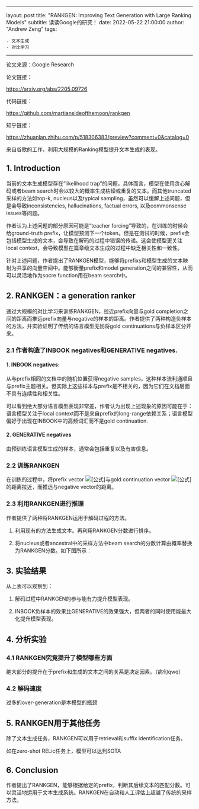 
---

layout:     post
title:      "RANKGEN: Improving Text Generation with Large Ranking Models"
subtitle:   读读Google的研究！
date:       2022-05-22 21:00:00
author:     "Andrew Zeng"
tags:

    - 文本生成
    - 对比学习

---

论文来源：Google Research

论文链接：

https://arxiv.org/abs/2205.09726

代码链接：

https://github.com/martiansideofthemoon/rankgen

知乎链接：

https://zhuanlan.zhihu.com/p/518306383/preview?comment=0&catalog=0

来自谷歌的工作，利用大规模的Ranking模型提升文本生成的表现。

## 1. Introduction

当前的文本生成模型存在“likelihood trap”的问题，具体而言，模型在使用贪心解码或者beam search时会以较大的概率生成枯燥或重复的文本。而其他truncated采样的方法如top-k, nucleus以及typical sampling，虽然可以缓解上述问题，但是会导致inconsistencies, hallucinations, factual errors, 以及commonsense issues等问题。

作者认为上述问题的部分原因可能是“teacher forcing”导致的，在训练的时候会给ground-truth prefix，让模型预测下一个token。但是在测试的时候，prefix会包括模型生成的文本，会导致在解码的过程中错误的传递。这会使模型更关注local context，会导致模型在篇章级文本生成的过程中缺乏相关性和一致性。

针对上述问题，作者提出了RANKGEN模型，能够将prefixs和模型生成的文本映射为共享的向量空间中。能够衡量prefix和model generation之间的兼容性，从而可以灵活地作为socre function用在beam search中。

## 2. RANKGEN：a generation ranker

通过大规模的对比学习来训练RANKGEN，拉近prefix向量与gold completion之间的距离而推远prefix向量与negative的样本的距离。作者提供了两种构造负样本的方法，并实验证明了传统的语言模型无妨将gold continuations与负样本区分开来。

### 2.1 作者构造了INBOOK negatives和GENERATIVE negatives.

#### 1.  INBOOK negatives:

从与prefix相同的文档中的随机位置获得negative samples，这种样本流利通顺且与prefix主题相关。但实际上这些样本与prefix是不相关的，因为它们在文档层面不具有连续性和相关性。

可以看到绝大部分语言模型表现非常差，作者认为出现上述现象的原因可能在于：语言模型关注于local context而不是来自prefix的long-range依赖关系；语言模型偏好于出现在INBOOK中的高频词汇而不是gold continuation.

#### 2. GENERATIVE negatives

由预训练语言模型生成的样本，通常会包括重复以及有害信息。

### 2.2 训练RANKGEN

在训练的过程中，将prefix vector ![[公式]](https://www.zhihu.com/equation?tex=+p_%7Bi%7D)与gold continuation vector ![[公式]](https://www.zhihu.com/equation?tex=c_%7Bi%7D) 的距离拉近，而推远与negative vector的距离。

### 2.3 利用RANKGEN进行推理

作者提供了两种将RANKGEN运用于解码过程的方法。

1. 利用现有的方法生成文本。再利用RANKGEN分数进行排序。

2. 将nucleus或者ancestral中的采样方法中beam search的分数计算由概率替换为RANKGEN分数。如下图所示：

## 3. 实验结果

从上表可以观察到：

1. 解码过程中RANKGEN的参与能有力提升模型表现。

2. INBOOK负样本的效果比GENERATIVE的效果强大，但两者的同时使用能最大化提升模型表现。

## 4. 分析实验

### 4.1 RANKGEN究竟提升了模型哪些方面

绝大部分的提升在于prefix和生成的文本之间的关系是决定因素。（病句qwq）

### 4.2 解码速度

过多的over-generation是本模型的瓶颈

## 5. RANKGEN用于其他任务

除了文本生成任务，RANKGEN可以用于retrieval和suffix identification任务。

如在zero-shot RELic任务上，模型可以达到SOTA

## 6. Conclusion

作者提出了RANKGEN，能够根据给定的prefix，判断其后续文本的匹配分数。可以灵活地运用于文本生成系统。RANKGEN在自动和人工评估上超越了传统的采样方法。
